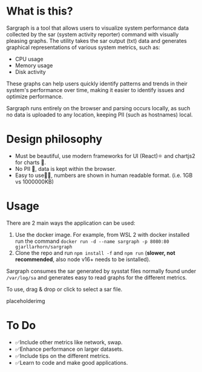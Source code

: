 # What is this?
Sargraph is a tool that allows users to visualize system performance data collected by the sar (system activity reporter) command with visually pleasing graphs. The utility takes the sar output (txt) data and generates graphical representations of various system metrics, such as:

- CPU usage
- Memory usage 
- Disk activity

These graphs can help users quickly identify patterns and trends in their system's performance over time, making it easier to identify issues and optimize performance.

Sargraph runs entirely on the browser and parsing occurs locally, as such no data is uploaded to any location, keeping PII (such as hostnames) local.

# Design philosophy
- Must be beautiful, use modern frameworks for UI (React)⚛️ and chartjs2 for charts 🌈.
- No PII 📵, data is kept within the browser.
- Easy to use👍🏻, numbers are shown in human readable format. (i.e. 1GB vs 1000000KB)

# Usage

There are 2 main ways the application can be used:
1. Use the docker image. For example, from WSL 2 with docker installed run the command `docker run -d --name sargraph -p 8080:80 gjarllarhorn/sargraph`
2. Clone the repo and run `npm install -f` and `npm run` (**slower, not recommended**, also node v16+ needs to be isntalled).


Sargraph consumes the sar generated by sysstat files normally found under `/var/log/sa` and generates easy to read graphs for the different metrics.

To use, drag & drop or click to select a sar file.

placeholderimg

# To Do
- ✅Include other metrics like network, swap.
- ✅Enhance performance on larger datasets.
- ✅Include tips on the different metrics.
- ✅Learn to code and make good applications.